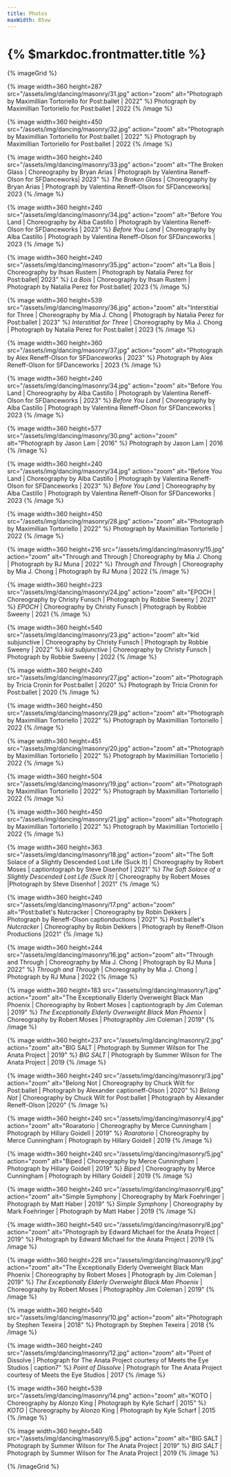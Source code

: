 ```yaml
---
title: Photos
maxWidth: 85vw
---
```


# {% $markdoc.frontmatter.title %}

{% imageGrid %}

{% image
  width=360 height=287
  src="/assets/img/dancing/masonry/31.jpg"
  action="zoom"
  alt="Photograph by Maximillian Tortoriello for Post:ballet | 2022" %}
Photograph by Maximillian Tortoriello for Post:ballet | 2022
{% /image %}

{% image
  width=360 height=450
  src="/assets/img/dancing/masonry/32.jpg"
  action="zoom"
  alt="Photograph by Maximillian Tortoriello for Post:ballet | 2022" %}
Photograph by Maximillian Tortoriello for Post:ballet | 2022
{% /image %}

{% image
  width=360 height=240
  src="/assets/img/dancing/masonry/33.jpg"
  action="zoom"
  alt="The Broken Glass | Choreography by Bryan Arias | Photograph by Valentina Reneff-Olson for SFDanceworks| 2023" %}
_The Broken Glass_ | Choreography by Bryan Arias | Photograph by Valentina Reneff-Olson for SFDanceworks| 2023
{% /image %}

{% image
  width=360 height=240
  src="/assets/img/dancing/masonry/34.jpg"
  action="zoom"
  alt="Before You Land | Choreography by Alba Castillo | Photograph by Valentina Reneff-Olson for SFDanceworks | 2023" %}
_Before You Land_ | Choreography by Alba Castillo | Photograph by Valentina Reneff-Olson for SFDanceworks | 2023
{% /image %}

{% image
  width=360 height=240
  src="/assets/img/dancing/masonry/35.jpg"
  action="zoom"
  alt="La Bois | Choreography by Ihsan Rustem | Photograph by Natalia Perez for Post:ballet| 2023" %}
_La Bois_ | Choreography by Ihsan Rustem | Photograph by Natalia Perez for Post:ballet| 2023
{% /image %}

{% image
  width=360 height=539
  src="/assets/img/dancing/masonry/36.jpg"
  action="zoom"
  alt="Interstitial for Three | Choreography by Mia J. Chong | Photograph by Natalia Perez for Post:ballet | 2023" %}
_Interstitial for Three_ | Choreography by Mia J. Chong | Photograph by Natalia Perez for Post:ballet | 2023
{% /image %}

{% image
  width=360 height=360
  src="/assets/img/dancing/masonry/37.jpg"
  action="zoom"
  alt="Photograph by Alex Reneff-Olson for SFDanceworks | 2023" %}
Photograph by Alex Reneff-Olson for SFDanceworks | 2023
{% /image %}

{% image
  width=360 height=240
  src="/assets/img/dancing/masonry/34.jpg"
  action="zoom"
  alt="Before You Land | Choreography by Alba Castillo | Photograph by Valentina Reneff-Olson for SFDanceworks | 2023" %}
_Before You Land_ | Choreography by Alba Castillo | Photograph by Valentina Reneff-Olson for SFDanceworks | 2023
{% /image %}

{% image
  width=360 height=577
  src="/assets/img/dancing/masonry/30.png"
  action="zoom"
  alt="Photograph by Jason Lam | 2016" %}
Photograph by Jason Lam | 2016
{% /image %}

{% image
  width=360 height=240
  src="/assets/img/dancing/masonry/34.jpg"
  action="zoom"
  alt="Before You Land | Choreography by Alba Castillo | Photograph by Valentina Reneff-Olson for SFDanceworks | 2023" %}
_Before You Land_ | Choreography by Alba Castillo | Photograph by Valentina Reneff-Olson for SFDanceworks | 2023
{% /image %}

{% image
  width=360 height=450
  src="/assets/img/dancing/masonry/28.jpg"
  action="zoom"
  alt="Photograph by Maximillian Tortoriello | 2022" %}
Photograph by Maximillian Tortoriello | 2022
{% /image %}

{% image
  width=360 height=216
  src="/assets/img/dancing/masonry/15.jpg"
  action="zoom"
  alt="Through and Through | Choreography by Mia J. Chong | Photograph by RJ Muna | 2022" %}
_Through and Through_ | Choreography by Mia J. Chong | Photograph by RJ Muna | 2022
{% /image %}

{% image
  width=360 height=223
  src="/assets/img/dancing/masonry/24.jpg"
  action="zoom"
  alt="EPOCH | Choreography by Christy Funsch | Photograph by Robbie Sweeny | 2021" %}
_EPOCH_ | Choreography by Christy Funsch | Photograph by Robbie Sweeny | 2021
{% /image %}

{% image
  width=360 height=540
  src="/assets/img/dancing/masonry/23.jpg"
  action="zoom"
  alt="kid subjunctive | Choreography by Christy Funsch | Photograph by Robbie Sweeny | 2022" %}
_kid subjunctive_ | Choreography by Christy Funsch | Photograph by Robbie Sweeny | 2022
{% /image %}

{% image
  width=360 height=240
  src="/assets/img/dancing/masonry/27.jpg"
  action="zoom"
  alt="Photograph by Tricia Cronin for Post:ballet | 2020" %}
Photograph by Tricia Cronin for Post:ballet | 2020
{% /image %}

{% image
  width=360 height=450
  src="/assets/img/dancing/masonry/29.jpg"
  action="zoom"
  alt="Photograph by Maximillian Tortoriello | 2022" %}
Photograph by Maximillian Tortoriello | 2022
{% /image %}

{% image
  width=360 height=451
  src="/assets/img/dancing/masonry/20.jpg"
  action="zoom"
  alt="Photograph by Maximillian Tortoriello | 2022" %}
Photograph by Maximillian Tortoriello | 2022
{% /image %}

{% image
  width=360 height=504
  src="/assets/img/dancing/masonry/19.jpg"
  action="zoom"
  alt="Photograph by Maximillian Tortoriello | 2022" %}
Photograph by Maximillian Tortoriello | 2022
{% /image %}

{% image
  width=360 height=450
  src="/assets/img/dancing/masonry/21.jpg"
  action="zoom"
  alt="Photograph by Maximillian Tortoriello | 2022" %}
Photograph by Maximillian Tortoriello | 2022
{% /image %}

{% image
  width=360 height=363
  src="/assets/img/dancing/masonry/18.jpg"
  action="zoom"
  alt="The Soft Solace of a Slightly Descended Lost Life (Suck It) | Choreography by Robert Moses | captiontograph by Steve Disenhof | 2021" %}
_The Soft Solace of a Slightly Descended Lost Life (Suck It)_ | Choreography by Robert Moses |Photograph by Steve Disenhof | 2021"
{% /image %}

{% image
  width=360 height=240
  src="/assets/img/dancing/masonry/17.png"
  action="zoom"
  alt="Post:ballet's Nutcracker | Choreography by Robin Dekkers | Photograph by Reneff-Olson captionductions | 2021" %}
Post:ballet's _Nutcracker_ | Choreography by Robin Dekkers | Photograph by Reneff-Olson Productions |2021"
{% /image %}

{% image
  width=360 height=244
  src="/assets/img/dancing/masonry/16.jpg"
  action="zoom"
  alt="Through and Through | Choreography by Mia J. Chong | Photograph by RJ Muna | 2022" %}
_Through and Through_ | Choreography by Mia J. Chong | Photograph by RJ Muna | 2022
{% /image %}

{% image
  width=360 height=183
  src="/assets/img/dancing/masonry/1.jpg"
  action="zoom"
  alt="The Exceptionally Elderly Overweight Black Man Phoenix | Choreography by Robert Moses | captiontograph by Jim Coleman | 2019" %}
_The Exceptionally Elderly Overweight Black Man Phoenix_ | Choreography by Robert Moses | Photographby Jim Coleman | 2019"
{% /image %}

{% image
  width=360 height=237
  src="/assets/img/dancing/masonry/2.jpg"
  action="zoom"
  alt="BIG SALT | Photograph by Summer Wilson for The Anata Project | 2019" %}
_BIG SALT_ | Photograph by Summer Wilson for The Anata Project | 2019
{% /image %}

{% image
  width=360 height=240
  src="/assets/img/dancing/masonry/3.jpg"
  action="zoom"
  alt="Belong Not | Choreography by Chuck Wilt for Post:ballet | Photograph by Alexander captioneff-Olson | 2020" %}
_Belong Not_ | Choreography by Chuck Wilt for Post:ballet | Photograph by Alexander Reneff-Olson |2020"
{% /image %}

{% image
  width=360 height=240
  src="/assets/img/dancing/masonry/4.jpg"
  action="zoom"
  alt="Roaratorio | Choreography by Merce Cunningham | Photograph by Hillary Goidell | 2019" %}
_Roaratorio_ | Choreography by Merce Cunningham | Photograph by Hillary Goidell | 2019
{% /image %}

{% image
  width=360 height=240
  src="/assets/img/dancing/masonry/5.jpg"
  action="zoom"
  alt="Biped | Choreography by Merce Cunningham | Photograph by Hillary Goidell | 2019" %}
_Biped_ | Choreography by Merce Cunningham | Photograph by Hillary Goidell | 2019
{% /image %}

{% image
  width=360 height=240
  src="/assets/img/dancing/masonry/6.jpg"
  action="zoom"
  alt="Simple Symphony | Choreography by Mark Foehringer | Photograph by Matt Haber | 2019" %}
_Simple Symphony_ | Choreography by Mark Foehringer | Photograph by Matt Haber | 2019
{% /image %}

{% image
  width=360 height=540
  src="/assets/img/dancing/masonry/8.jpg"
  action="zoom"
  alt="Photograph by Edward Michael for the Anata Project | 2019" %}
Photograph by Edward Michael for the Anata Project | 2019
{% /image %}

{% image
  width=360 height=228
  src="/assets/img/dancing/masonry/9.jpg"
  action="zoom"
  alt="The Exceptionally Elderly Overweight Black Man Phoenix | Choreography by Robert Moses | Photograph by Jim Coleman | 2019" %}
_The Exceptionally Elderly Overweight Black Man Phoenix_ | Choreography by Robert Moses | Photographby Jim Coleman | 2019"
{% /image %}

{% image
  width=360 height=540
  src="/assets/img/dancing/masonry/10.jpg"
  action="zoom"
  alt="Photograph by Stephen Texeira | 2018" %}
Photograph by Stephen Texeira | 2018
{% /image %}

{% image
  width=360 height=240
  src="/assets/img/dancing/masonry/12.jpg"
  action="zoom"
  alt="Point of Dissolve | Photograph for The Anata Project courtesy of Meets the Eye Studios | caption7" %}
_Point of Dissolve_ | Photograph for The Anata Project courtesy of Meets the Eye Studios | 2017
{% /image %}

{% image
  width=360 height=539
  src="/assets/img/dancing/masonry/14.png"
  action="zoom"
  alt="KOTO | Choreography by Alonzo King | Photograph by Kyle Scharf | 2015" %}
_KOTO_ | Choreography by Alonzo King | Photograph by Kyle Scharf | 2015
{% /image %}

{% image
  width=360 height=540
  src="/assets/img/dancing/masonry/6.5.jpg"
  action="zoom"
  alt="BIG SALT | Photograph by Summer Wilson for The Anata Project | 2019" %}
_BIG SALT_ | Photograph by Summer Wilson for The Anata Project | 2019
{% /image %}

{% /imageGrid %}
